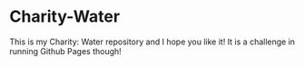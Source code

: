 # Charity-Water
This is my Charity: Water repository and I hope you like it!
It is a challenge in running Github Pages though!
